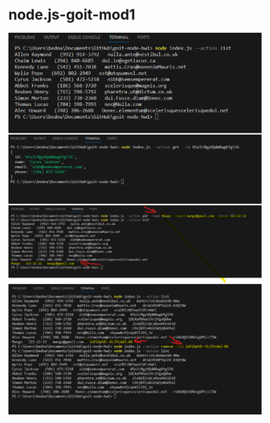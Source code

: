 # node.js-goit-mod1

![action list](./assets/1action_list.png)
![action get](./assets/2action_get.png)
![action add](./assets/3action_add.png)
![action remove](./assets/3action_remove.png)
